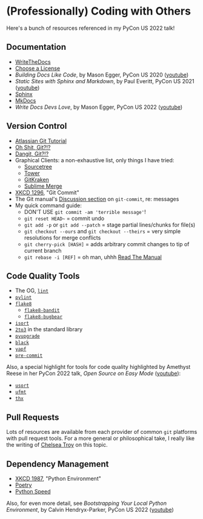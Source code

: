 # (Professionally) Coding with Others

Here's a bunch of resources referenced in my PyCon US 2022 talk!

## Documentation

+ [WriteTheDocs](https://www.writethedocs.org)
+ [Choose a License](https://choosealicense.com)
+ *Building Docs Like Code*, by Mason Egger, PyCon US 2020 ([youtube](https://www.youtube.com/watch?v=4SwdVMKhbn4))
+ *Static Sites with Sphinx and Markdown*, by Paul Everitt, PyCon US 2021 ([youtube](https://www.youtube.com/watch?v=YclYtM56qjo))
+ [Sphinx](https://www.sphinx-doc.org/en/master/)
+ [MkDocs](https://www.mkdocs.org)
+ *Write Docs Devs Love*, by Mason Egger, PyCon US 2022 ([youtube](https://www.youtube.com/watch?v=9WobKoE9OPI))

## Version Control

+ [Atlassian Git Tutorial](https://www.atlassian.com/git)
+ [Oh Shit, Git?!?](https://ohshitgit.com)
+ [Dangit, Git?!?](https://dangitgit.com/en)
+ Graphical Clients: a non-exhaustive list, only things I have tried:
  + [Sourcetree](https://www.sourcetreeapp.com)
  + [Tower](https://www.git-tower.com)
  + [GitKraken](https://www.gitkraken.com/)
  + [Sublime Merge](https://www.sublimemerge.com/)
+ [XKCD 1296](https://xkcd.com/1296), "Git Commit"
+ The Git manual's [Discussion section](https://git-scm.com/docs/git-commit#_discussion) on `git-commit`, re: messages
+ My quick command guide:
  + DON'T USE `git commit -am 'terrible message'`!
  + `git reset HEAD~` = commit undo
  + `git add -p` or `git add --patch` = stage partial lines/chunks for file(s)
  + `git checkout --ours` and `git checkout --theirs` = very simple resolutions for merge conflicts
  + `git cherry-pick [HASH]` = adds arbitrary commit changes to tip of current branch
  + `git rebase -i [REF]` = oh man, uhhh [Read The Manual](https://www.atlassian.com/git/tutorials/rewriting-history/git-rebase)

## Code Quality Tools

+ The OG, [`lint`](https://en.wikipedia.org/wiki/Lint_\(software\))
+ [`pylint`](https://pylint.pycqa.org/en/latest/)
+ [`flake8`](https://flake8.pycqa.org/en/latest/)
  + [`flake8-bandit`](https://github.com/tylerwince/flake8-bandit)
  + [`flake8-bugbear`](https://github.com/PyCQA/flake8-bugbear)
+ [`isort`](https://pycqa.github.io/isort/)
+ [`2to3`](https://docs.python.org/3/library/2to3.html) in the standard library
+ [`pyupgrade`](https://github.com/asottile/pyupgrade)
+ [`black`](https://github.com/psf/black)
+ [`yapf`](https://github.com/google/yapf)
+ [`pre-commit`](https://pre-commit.com)

Also, a special highlight for tools for code quality highlighted by Amethyst Reese in her PyCon 2022 talk, *Open Source on Easy Mode* ([youtube](https://www.youtube.com/watch?v=lSqyKoPYtr0)):
+ [`usort`](https://usort.readthedocs.io/en/stable/index.html)
+ [`ufmt`](https://ufmt.omnilib.dev/en/latest/)
+ [`thx`](https://thx.omnilib.dev)

## Pull Requests

Lots of resources are available from each provider of common `git` platforms with pull request tools. For a more general or philosophical take, I really like the writing of [Chelsea Troy](https://chelseatroy.com/tag/temporally-distributed/) on this topic.

## Dependency Management

+ [XKCD 1987](https://xkcd.com/1987), "Python Environment"
+ [Poetry](https://python-poetry.org)
+ [Python Speed](https://pythonspeed.com/docker/)

Also, for even more detail, see *Bootstrapping Your Local Python Environment*, by Calvin Hendryx-Parker, PyCon US 2022 ([youtube](https://www.youtube.com/watch?v=-YEUFGFHWgQ))
